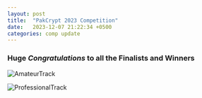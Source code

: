 ```yaml
---
layout: post
title:  "PakCrypt 2023 Competition"
date:   2023-12-07 21:22:34 +0500
categories: comp update
---
```

### Huge *Congratulations* to all the Finalists and Winners

![AmateurTrack]({{site.baseurl}}/assets/images/amo.png)

![ProfessionalTrack]({{site.baseurl}}/assets/images/pro.png)
